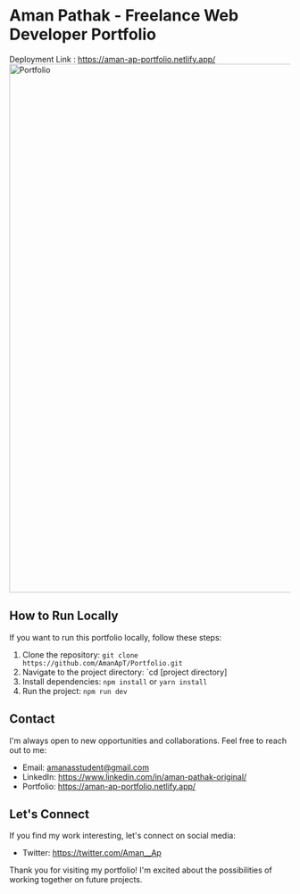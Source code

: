 # Aman Pathak - Freelance Web Developer Portfolio
Deployment Link : https://aman-ap-portfolio.netlify.app/
<img width="948" alt="Portfolio" src="https://github.com/user-attachments/assets/f3f91785-407d-41a0-9b21-68c638fdd00f" />


## How to Run Locally

If you want to run this portfolio locally, follow these steps:

1. Clone the repository: `git clone https://github.com/AmanApT/Portfolio.git`
2. Navigate to the project directory: `cd [project directory]
3. Install dependencies: `npm install` or `yarn install`
4. Run the project: `npm run dev` 

## Contact

I'm always open to new opportunities and collaborations. Feel free to reach out to me:

- Email: amanasstudent@gmail.com
- LinkedIn: https://www.linkedin.com/in/aman-pathak-original/
- Portfolio: https://aman-ap-portfolio.netlify.app/

## Let's Connect

If you find my work interesting, let's connect on social media:

- Twitter: https://twitter.com/Aman__Ap

Thank you for visiting my portfolio! I'm excited about the possibilities of working together on future projects.



